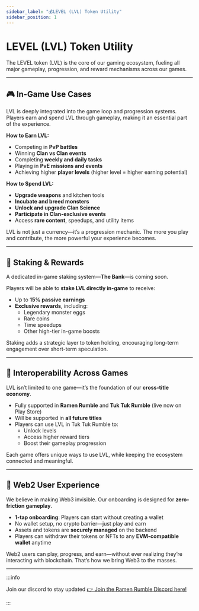```yaml
---
sidebar_label: "💰LEVEL (LVL) Token Utility"
sidebar_position: 1
---
```


# LEVEL (LVL) Token Utility

The LEVEL token (LVL) is the core of our gaming ecosystem, fueling all major gameplay, progression, and reward mechanisms across our games.

---

## 🎮 In-Game Use Cases

LVL is deeply integrated into the game loop and progression systems. Players earn and spend LVL through gameplay, making it an essential part of the experience.

**How to Earn LVL:**

- Competing in **PvP battles**
- Winning **Clan vs Clan events**
- Completing **weekly and daily tasks**
- Playing in **PvE missions and events**
- Achieving higher **player levels** (higher level = higher earning potential)

**How to Spend LVL:**

- **Upgrade weapons** and kitchen tools
- **Incubate and breed monsters**
- **Unlock and upgrade Clan Science**
- **Participate in Clan-exclusive events**
- Access **rare content**, speedups, and utility items

LVL is not just a currency—it’s a progression mechanic. The more you play and contribute, the more powerful your experience becomes.

---

## 🏦 Staking & Rewards

A dedicated in-game staking system—**The Bank**—is coming soon.

Players will be able to **stake LVL directly in-game** to receive:

- Up to **15% passive earnings**
- **Exclusive rewards**, including:
  - Legendary monster eggs
  - Rare coins
  - Time speedups
  - Other high-tier in-game boosts

Staking adds a strategic layer to token holding, encouraging long-term engagement over short-term speculation.

---

## 🔁 Interoperability Across Games

LVL isn’t limited to one game—it’s the foundation of our **cross-title economy**.

- Fully supported in **Ramen Rumble** and **Tuk Tuk Rumble** (live now on Play Store)
- Will be supported in **all future titles**
- Players can use LVL in Tuk Tuk Rumble to:
  - Unlock levels
  - Access higher reward tiers
  - Boost their gameplay progression

Each game offers unique ways to use LVL, while keeping the ecosystem connected and meaningful.

---

## 👥 Web2 User Experience

We believe in making Web3 invisible. Our onboarding is designed for **zero-friction gameplay**.

- **1-tap onboarding**: Players can start without creating a wallet
- No wallet setup, no crypto barrier—just play and earn
- Assets and tokens are **securely managed** on the backend
- Players can withdraw their tokens or NFTs to any **EVM-compatible wallet** anytime

Web2 users can play, progress, and earn—without ever realizing they’re interacting with blockchain. That’s how we bring Web3 to the masses.

---

:::info

Join our discord to stay updated [👉 Join the Ramen Rumble Discord here!](https://discord.com/invite/K4KDqC4mD8)

:::
